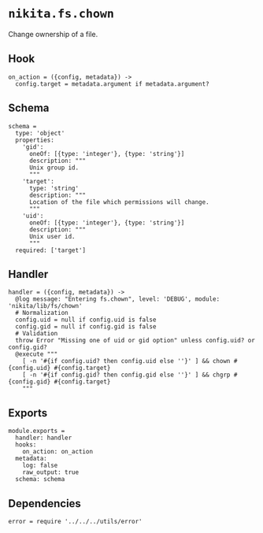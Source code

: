 
# `nikita.fs.chown`

Change ownership of a file.

## Hook

    on_action = ({config, metadata}) ->
      config.target = metadata.argument if metadata.argument?

## Schema

    schema =
      type: 'object'
      properties:
        'gid':
          oneOf: [{type: 'integer'}, {type: 'string'}]
          description: """
          Unix group id.
          """
        'target':
          type: 'string'
          description: """
          Location of the file which permissions will change.
          """
        'uid':
          oneOf: [{type: 'integer'}, {type: 'string'}]
          description: """
          Unix user id.
          """
      required: ['target']

## Handler

    handler = ({config, metadata}) ->
      @log message: "Entering fs.chown", level: 'DEBUG', module: 'nikita/lib/fs/chown'
      # Normalization
      config.uid = null if config.uid is false
      config.gid = null if config.gid is false
      # Validation
      throw Error "Missing one of uid or gid option" unless config.uid? or config.gid?
      @execute """
        [ -n '#{if config.uid? then config.uid else ''}' ] && chown #{config.uid} #{config.target}
        [ -n '#{if config.gid? then config.gid else ''}' ] && chgrp #{config.gid} #{config.target}
        """

## Exports

    module.exports =
      handler: handler
      hooks:
        on_action: on_action
      metadata:
        log: false
        raw_output: true
      schema: schema

## Dependencies

    error = require '../../../utils/error'
